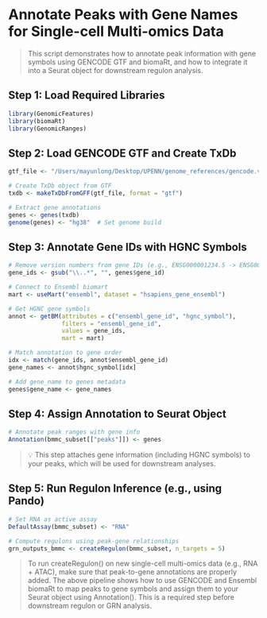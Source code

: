 
# Annotate Peaks with Gene Names for Single-cell Multi-omics Data

> This script demonstrates how to annotate peak information with gene symbols using GENCODE GTF and biomaRt, and how to integrate it into a Seurat object for downstream regulon analysis.
> 

## Step 1: Load Required Libraries
```r
library(GenomicFeatures)
library(biomaRt)
library(GenomicRanges)
```

## Step 2: Load GENCODE GTF and Create TxDb
```r
gtf_file <- "/Users/mayunlong/Desktop/UPENN/genome_references/gencode.v44.annotation.gtf"

# Create TxDb object from GTF
txdb <- makeTxDbFromGFF(gtf_file, format = "gtf")

# Extract gene annotations
genes <- genes(txdb)
genome(genes) <- "hg38"  # Set genome build
```

## Step 3: Annotate Gene IDs with HGNC Symbols
```r
# Remove version numbers from gene IDs (e.g., ENSG000001234.5 -> ENSG000001234)
gene_ids <- gsub("\\..*", "", genes$gene_id)

# Connect to Ensembl biomart
mart <- useMart("ensembl", dataset = "hsapiens_gene_ensembl")

# Get HGNC gene symbols
annot <- getBM(attributes = c("ensembl_gene_id", "hgnc_symbol"),
               filters = "ensembl_gene_id",
               values = gene_ids,
               mart = mart)

# Match annotation to gene order
idx <- match(gene_ids, annot$ensembl_gene_id)
gene_names <- annot$hgnc_symbol[idx]

# Add gene_name to genes metadata
genes$gene_name <- gene_names
```

## Step 4: Assign Annotation to Seurat Object
```r
# Annotate peak ranges with gene info
Annotation(bmmc_subset[["peaks"]]) <- genes
```
>💡 This step attaches gene information (including HGNC symbols) to your peaks, which will be used for downstream analyses.


## Step 5: Run Regulon Inference (e.g., using Pando)
```r
# Set RNA as active assay
DefaultAssay(bmmc_subset) <- "RNA"

# Compute regulons using peak-gene relationships
grn_outputs_bmmc <- createRegulon(bmmc_subset, n_targets = 5)
```
>To run createRegulon() on new single-cell multi-omics data (e.g., RNA + ATAC), make sure that peak-to-gene annotations are properly added. The above pipeline shows how to use GENCODE and Ensembl biomaRt to map peaks to gene symbols and assign them to your Seurat object using Annotation(). This is a required step before downstream regulon or GRN analysis.





